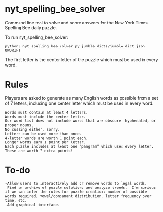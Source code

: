# nyt_spelling_bee_solver
Command line tool to solve and score answers for the New York Times Spelling Bee daily puzzle.

To run nyt_spelling_bee_solver:
    
    python3 nyt_spelling_bee_solver.py jumble_dicts/jumble_dict.json OWDRIFT
    
The first letter is the center letter of the puzzle which must be used in every word.

# Rules

Players are asked to generate as many English words as possible from a set of 7 letters, including one center letter which must be used in every word.

    Words must contain at least 4 letters.
    Words must include the center letter.
    Our word list does not include words that are obscure, hyphenated, or proper nouns.
    No cussing either, sorry.
    Letters can be used more than once.
    4-letter words are worth 1 point each.
    Longer words earn 1 point per letter.
    Each puzzle includes at least one “pangram” which uses every letter. These are worth 7 extra points!

# To-do

    -Allow users to interactively add or remove words to legal words.
    -Find an archive of puzzle solutions and analyze trends.  I'm curious if we can infer the rules for puzzle creation: number of possible words required, vowel/consanant distribution, letter frequency over time, etc.
    -Add graphical interface.
